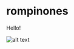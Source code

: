 # rompinones
Hello!

![alt text](https://github.com/focaalvarez/rompinones/blob/gt-pages/images/00000PORTRAIT_00000_BURST20220329132532986.jpg.jpg?raw=true)

